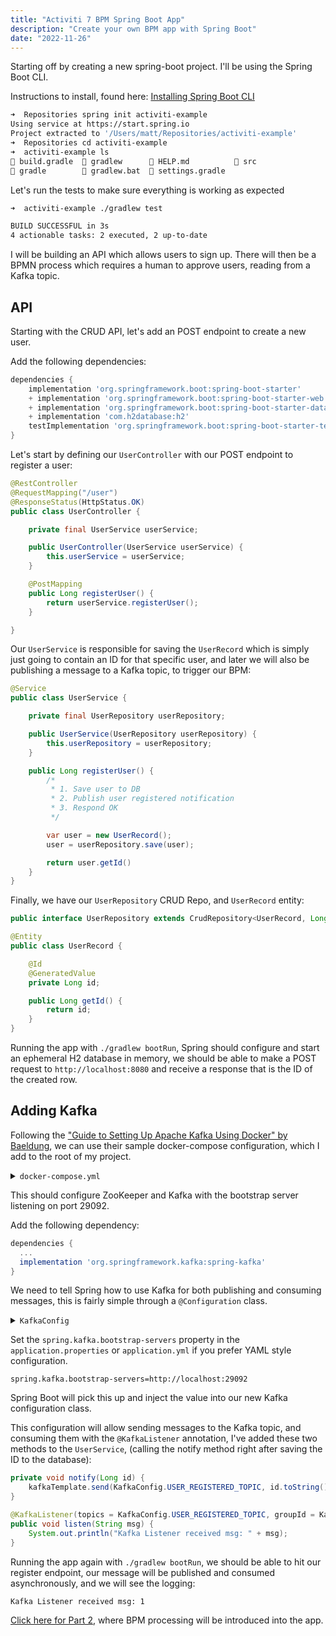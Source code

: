 ```yaml
---
title: "Activiti 7 BPM Spring Boot App"
description: "Create your own BPM app with Spring Boot"
date: "2022-11-26"
---
```


Starting off by creating a new spring-boot project. I'll be using the Spring
Boot CLI.

Instructions to install, found here:
[Installing Spring Boot CLI](https://docs.spring.io/spring-boot/docs/current/reference/html/getting-started.html#getting-started.installing.cli)

```bash
➜  Repositories spring init activiti-example
Using service at https://start.spring.io
Project extracted to '/Users/matt/Repositories/activiti-example'
➜  Repositories cd activiti-example
➜  activiti-example ls
 build.gradle   gradlew       HELP.md           src
 gradle         gradlew.bat   settings.gradle
```

Let's run the tests to make sure everything is working as expected

```bash
➜  activiti-example ./gradlew test

BUILD SUCCESSFUL in 3s
4 actionable tasks: 2 executed, 2 up-to-date
```

I will be building an API which allows users to sign up. There will then be a
BPMN process which requires a human to approve users, reading from a Kafka
topic.

## API

Starting with the CRUD API, let's add an POST endpoint to create a new user.

Add the following dependencies:

```gradle
dependencies {
	implementation 'org.springframework.boot:spring-boot-starter'
	+ implementation 'org.springframework.boot:spring-boot-starter-web'
	+ implementation 'org.springframework.boot:spring-boot-starter-data-jpa'
	+ implementation 'com.h2database:h2'
	testImplementation 'org.springframework.boot:spring-boot-starter-test'
}
```

Let's start by defining our `UserController` with our POST endpoint to register
a user:

```java
@RestController
@RequestMapping("/user")
@ResponseStatus(HttpStatus.OK)
public class UserController {

	private final UserService userService;

	public UserController(UserService userService) {
		this.userService = userService;
	}

	@PostMapping
	public Long registerUser() {
		return userService.registerUser();
	}

}
```

Our `UserService` is responsible for saving the `UserRecord` which is simply
just going to contain an ID for that specific user, and later we will also be
publishing a message to a Kafka topic, to trigger our BPM:

```java
@Service
public class UserService {

	private final UserRepository userRepository;

	public UserService(UserRepository userRepository) {
		this.userRepository = userRepository;
	}

	public Long registerUser() {
		/*
		 * 1. Save user to DB
		 * 2. Publish user registered notification
		 * 3. Respond OK
		 */

		var user = new UserRecord();
		user = userRepository.save(user);

        return user.getId()
	}
}
```

Finally, we have our `UserRepository` CRUD Repo, and `UserRecord` entity:

```java
public interface UserRepository extends CrudRepository<UserRecord, Long> { }
```

```java
@Entity
public class UserRecord {

	@Id
	@GeneratedValue
	private Long id;

	public Long getId() {
		return id;
	}
}
```

Running the app with `./gradlew bootRun`, Spring should configure and start an
ephemeral H2 database in memory, we should be able to make a POST request to
`http://localhost:8080` and receive a response that is the ID of the created
row.

## Adding Kafka

Following the
["Guide to Setting Up Apache Kafka Using Docker" by Baeldung](https://www.baeldung.com/ops/kafka-docker-setup),
we can use their sample docker-compose configuration, which I add to the root of
my project.

<details>
<summary><code>docker-compose.yml</code></summary>

```yml
version: "2"
services:
  zookeeper:
    image: confluentinc/cp-zookeeper:latest
    environment:
      ZOOKEEPER_CLIENT_PORT: 2181
      ZOOKEEPER_TICK_TIME: 2000
    ports:
      - 22181:2181

  kafka:
    image: confluentinc/cp-kafka:latest
    depends_on:
      - zookeeper
    ports:
      - 29092:29092
    environment:
      KAFKA_BROKER_ID: 1
      KAFKA_ZOOKEEPER_CONNECT: zookeeper:2181
      KAFKA_ADVERTISED_LISTENERS: PLAINTEXT://kafka:9092,PLAINTEXT_HOST://localhost:29092
      KAFKA_LISTENER_SECURITY_PROTOCOL_MAP: PLAINTEXT:PLAINTEXT,PLAINTEXT_HOST:PLAINTEXT
      KAFKA_INTER_BROKER_LISTENER_NAME: PLAINTEXT
      KAFKA_OFFSETS_TOPIC_REPLICATION_FACTOR: 1
```

</details>

This should configure ZooKeeper and Kafka with the bootstrap server listening on
port 29092.

Add the following dependency:

```gradle
dependencies {
  ...
  implementation 'org.springframework.kafka:spring-kafka'
}
```

We need to tell Spring how to use Kafka for both publishing and consuming
messages, this is fairly simple through a `@Configuration` class.

<details>
<summary><code>KafkaConfig</code></summary>

```java
@EnableKafka
@Configuration
public class KafkaConfig {

	public static final String USER_REGISTERED_TOPIC = "userRegisteredTopic";
	public static final String GROUP_ID = "group1";

	@Value(value = "${spring.kafka.bootstrap-servers}")
	private String bootstrapAddress;

	@Bean
	public KafkaAdmin kafkaAdmin() {
		Map<String, Object> configs = new HashMap<>();
		configs.put(AdminClientConfig.BOOTSTRAP_SERVERS_CONFIG, bootstrapAddress);
		return new KafkaAdmin(configs);
	}

	@Bean
	public NewTopic userRegisteredTopic() {
		return new NewTopic(USER_REGISTERED_TOPIC, 1, (short) 1);
	}

	@Bean
	public ProducerFactory<String, String> producerFactory() {
		Map<String, Object> configProps = new HashMap<>();
		configProps.put(
				ProducerConfig.BOOTSTRAP_SERVERS_CONFIG,
				bootstrapAddress);
		configProps.put(
				ProducerConfig.KEY_SERIALIZER_CLASS_CONFIG,
				StringSerializer.class);
		configProps.put(
				ProducerConfig.VALUE_SERIALIZER_CLASS_CONFIG,
				StringSerializer.class);
		return new DefaultKafkaProducerFactory<>(configProps);
	}

	@Bean
	public KafkaTemplate<String, String> kafkaTemplate() {
		return new KafkaTemplate<>(producerFactory());
	}

	@Bean
	public ConsumerFactory<String, String> consumerFactory() {
		Map<String, Object> props = new HashMap<>();
		props.put(
				ConsumerConfig.BOOTSTRAP_SERVERS_CONFIG,
				bootstrapAddress);
		props.put(
				ConsumerConfig.GROUP_ID_CONFIG,
				GROUP_ID);
		props.put(
				ConsumerConfig.KEY_DESERIALIZER_CLASS_CONFIG,
				StringDeserializer.class);
		props.put(
				ConsumerConfig.VALUE_DESERIALIZER_CLASS_CONFIG,
				StringDeserializer.class);
		return new DefaultKafkaConsumerFactory<>(props);
	}

	@Bean
	public ConcurrentKafkaListenerContainerFactory<String, String> kafkaListenerContainerFactory() {

		ConcurrentKafkaListenerContainerFactory<String, String> factory = new ConcurrentKafkaListenerContainerFactory<>();
		factory.setConsumerFactory(consumerFactory());
		return factory;
	}
}
```

</details>

Set the `spring.kafka.bootstrap-servers` property in the
`application.properties` or `application.yml` if you prefer YAML style
configuration.

```properties
spring.kafka.bootstrap-servers=http://localhost:29092
```

Spring Boot will pick this up and inject the value into our new Kafka
configuration class.

This configuration will allow sending messages to the Kafka topic, and consuming
them with the `@KafkaListener` annotation, I've added these two methods to the
`UserService`, (calling the notify method right after saving the ID to the
database):

```java
private void notify(Long id) {
    kafkaTemplate.send(KafkaConfig.USER_REGISTERED_TOPIC, id.toString());
}

@KafkaListener(topics = KafkaConfig.USER_REGISTERED_TOPIC, groupId = KafkaConfig.GROUP_ID)
public void listen(String msg) {
    System.out.println("Kafka Listener received msg: " + msg);
}
```

Running the app again with `./gradlew bootRun`, we should be able to hit our
register endpoint, our message will be published and consumed asynchronously,
and we will see the logging:

```shell
Kafka Listener received msg: 1
```

[Click here for Part 2](/posts/activiti7-kafka-spring-boot-app-part-2), where
BPM processing will be introduced into the app.
